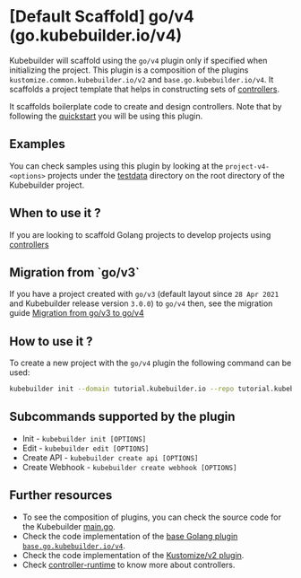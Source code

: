 # [Default Scaffold] go/v4 (go.kubebuilder.io/v4)

Kubebuilder will scaffold using the `go/v4` plugin only if specified when initializing the project.
This plugin is a composition of the plugins ` kustomize.common.kubebuilder.io/v2` and `base.go.kubebuilder.io/v4`.
It scaffolds a project template that helps in constructing sets of [controllers][controller-runtime].

It scaffolds boilerplate code to create and design controllers.
Note that by following the [quickstart][quickstart] you will be using this plugin.
<aside class="note">

<h1>Examples</h1>

You can check samples using this plugin by looking at the `project-v4-<options>` projects
under the [testdata][testdata] directory on the root directory of the Kubebuilder project.

</aside>

## When to use it ?

If you are looking to scaffold Golang projects to develop projects using [controllers][controller-runtime]

<aside class="note">

<h1>Migration from `go/v3`</h1>

If you have a project created with `go/v3` (default layout since `28 Apr 2021` and Kubebuilder release version `3.0.0`) to `go/v4` then,
see the migration guide [Migration from go/v3 to go/v4](./../migration/migration_guide_gov3_to_gov4.md)

</aside>

## How to use it ?

To create a new project with the `go/v4` plugin the following command can be used:

```sh
kubebuilder init --domain tutorial.kubebuilder.io --repo tutorial.kubebuilder.io/project --plugins=go/v4
```

## Subcommands supported by the plugin

-  Init -  `kubebuilder init [OPTIONS]`
-  Edit -  `kubebuilder edit [OPTIONS]`
-  Create API -  `kubebuilder create api [OPTIONS]`
-  Create Webhook - `kubebuilder create webhook [OPTIONS]`

## Further resources

- To see the composition of plugins, you can check the source code for the Kubebuilder [main.go][plugins-main].
- Check the code implementation of the [base Golang plugin `base.go.kubebuilder.io/v4`][v4-plugin].
- Check the code implementation of the [Kustomize/v2 plugin][kustomize-plugin].
- Check [controller-runtime][controller-runtime] to know more about controllers.

[controller-runtime]: https://github.com/kubernetes-sigs/controller-runtime
[quickstart]: ../quick-start.md
[testdata]: https://github.com/kubernetes-sigs/kubebuilder/tree/master/testdata
[plugins-main]: https://github.com/kubernetes-sigs/kubebuilder/blob/master/cmd/main.go
[kustomize-plugin]: ../plugins/kustomize-v2.md
[kustomize]: https://github.com/kubernetes-sigs/kustomize
[standard-go-project]: https://github.com/golang-standards/project-layout
[v4-plugin]: https://github.com/kubernetes-sigs/kubebuilder/tree/master/pkg/plugins/golang/v4
